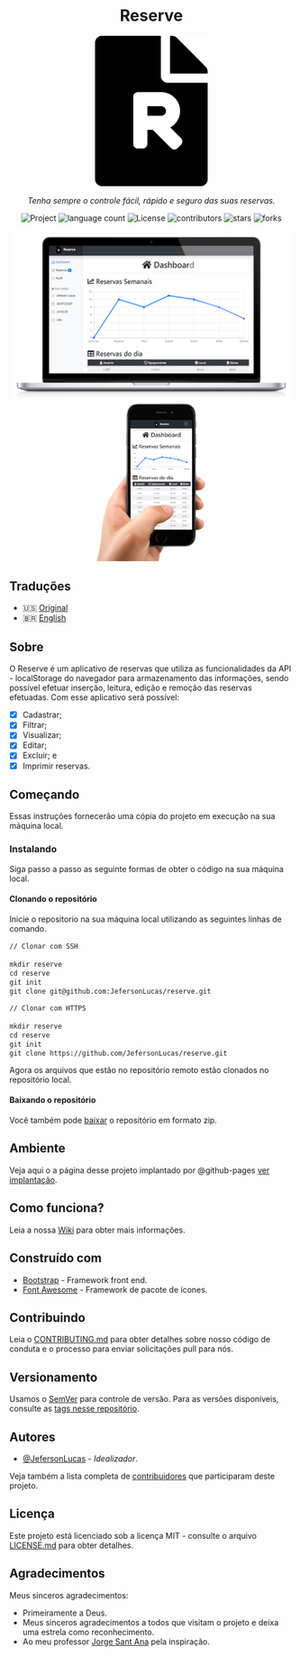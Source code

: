 <h1 align="center">Reserve</h1>

<p align="center">
  <img src="assets/img/logo.png" width="200">
</p>
    <p align="center"><em>Tenha sempre o controle fácil, rápido e seguro das suas reservas.</em></p>    
    <p align="center">
        <img src="https://img.shields.io/badge/Jeferson%20Lucas-Reserve-blue" alt="Project">
        <img src="https://img.shields.io/github/languages/count/JefersonLucas/reserve" alt="language count">
        <img src="https://img.shields.io/github/license/JefersonLucas/reserve" alt="License">
        <img src="https://img.shields.io/github/contributors/JefersonLucas/reserve" alt="contributors">
        <img src="https://img.shields.io/github/stars/JefersonLucas/reserve?style=social" alt="stars">
        <img src="https://img.shields.io/github/contributors/JefersonLucas/reserve" alt="forks">
  	</p>
</p>
<p align="center">
    <img src="assets/img/capture-01.png" alt="Dashboard" width="500">
    <img src="assets/img/capture-02.png" alt="Reservas" width="200">
</p>

## Traduções

* :us: [Original](https://github.com/JefersonLucas/reserve/blob/master/README.md)
* :brazil: [English](https://github.com/JefersonLucas/reserve/blob/master/translations/en/README.md)

## Sobre

O Reserve é um aplicativo de reservas que utiliza as funcionalidades da API - localStorage do navegador para armazenamento das informações, sendo possível efetuar inserção, leitura, edição e remoção das reservas efetuadas. Com esse aplicativo será possível:

- [x] Cadastrar;
- [x] Filtrar;
- [x] Visualizar;
- [x] Editar;
- [x] Excluir; e
- [x] Imprimir reservas.

## Começando

Essas instruções fornecerão uma cópia do projeto em execução na sua máquina local.

### Instalando

Siga passo a passo as seguinte formas de obter o código na sua máquina local.

#### Clonando o repositório

Inicie o repositorio na sua máquina local utilizando as seguintes linhas de comando.

```
// Clonar com SSH

mkdir reserve
cd reserve
git init
git clone git@github.com:JefersonLucas/reserve.git
```

```
// Clonar com HTTPS

mkdir reserve
cd reserve
git init
git clone https://github.com/JefersonLucas/reserve.git
```
Agora os arquivos que estão no repositório remoto estão clonados no repositório local.

#### Baixando o repositório

Você também pode [baixar](https://github.com/JefersonLucas/reserve/archive/master.zip) o repositório em formato zip.

## Ambiente

Veja aqui o a página desse projeto implantado por @github-pages [ver implantação](https://jefersonlucas.github.io/reserve/).

## Como funciona?

Leia a nossa [Wiki](https://github.com/JefersonLucas/reserve/wiki) para obter mais informações.

## Construído com

* [Bootstrap](https://getbootstrap.com/) - Framework front end.
* [Font Awesome](https://maven.apache.org/) - Framework de pacote de ícones.

## Contribuindo

Leia o [CONTRIBUTING.md](https://github.com/JefersonLucas/reserve/blob/master/CONTRIBUTING.md) para obter detalhes sobre nosso código de conduta e o processo para enviar solicitações pull para nós.

## Versionamento

Usamos o [SemVer](https://semver.org/lang/pt-BR/) para controle de versão. Para as versões disponíveis, consulte as [tags nesse repositório](https://github.com/JefersonLucas/reserve/tags).

## Autores

* [@JefersonLucas](https://github.com/JefersonLucas) - _Idealizador_.

Veja também a lista completa de [contribuidores](https://github.com/JefersonLucas/reserve/contributors) que participaram deste projeto.

## Licença

Este projeto está licenciado sob a licença MIT - consulte o arquivo [LICENSE.md](https://github.com/JefersonLucas/reserve/blob/master/LICENSE) para obter detalhes.

## Agradecimentos

Meus sinceros agradecimentos:

* Primeiramente a Deus. 
* Meus sinceros agradecimentos a todos que visitam o projeto e deixa uma estrela como reconhecimento.
* Ao meu professor [Jorge Sant Ana](https://twitter.com/jorgesantanabr) pela inspiração.
